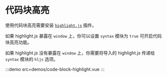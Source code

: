 # 代码块高亮

使用代码块高亮需要安装 [`highlight.js`](https://highlightjs.org/) 插件。

如果 highlight.js 暴露在 `window` 上，你可以设置 `syntax` 模块为 `true` 可开启代码块高亮功能。

如果 highlight.js 没有暴露在 `window` 上，你需要将导入的 highlight.js 传递给 `syntax` 模块的 `hljs` 选项。

:::demo src=demos/code-block-highlight.vue
:::


